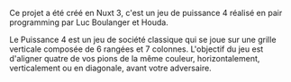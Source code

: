 Ce projet a été créé en Nuxt 3, c'est un jeu de puissance 4 réalisé en pair programming par Luc Boulanger et Houda.

Le Puissance 4 est un jeu de société classique qui se joue sur une grille verticale composée de 6 rangées et 7 colonnes. L'objectif du jeu est d'aligner quatre de vos pions de la même couleur, horizontalement, verticalement ou en diagonale, avant votre adversaire.
